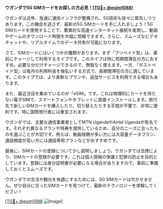 **ウガンダで5G SIMカードをお探しの方必見！[[TG💪+ @esim1088](https://t.me/s/esim1088)]**

ウガンダは近年、急速に通信インフラが整備され、5G技術も徐々に普及しつつあります。この機会を逃さず、最新の5G SIMカードを手に入れましょう！5G SIMカードを使用することで、驚異的な高速インターネット接続を実現し、動画やゲームのダウンロード時間を大幅に短縮できます。さらに、スムーズなビデオチャットや、リアルタイムでのデータ共有が可能になります。

さて、SIMカードにはいくつかの種類があります。まず「プリペイド型」は、事前にチャージして利用するタイプです。このタイプは特に短期間滞在の方におすすめ。必要な分だけチャージできるので、無駄なく使えます。一方、「ポストペイド型」は毎月の利用料金を後払いする方式で、長期間滞在の方に適しています。このタイプでは、より柔軟なプランや、追加サービスを利用できる場合もあります。

また、最近注目を集めているのが「eSIM」です。これは物理的にカードを持たない電子SIMで、スマートフォンやタブレットに直接インストールします。旅行先で新しいSIMカードを購入したり、切り替えたりする手間が不要で、非常に便利です。特に国際旅行者には重宝されます。

ウガンダでは、主要な通信事業者としてMTN UgandaやAirtel Ugandaが有名です。それぞれ異なるプランや特典を提供しているため、自分のニーズに合ったものを選ぶことが大切です。例えば、動画視聴が多い方には大容量データプラン、通話頻度が高い方には通話専用プランなどがおすすめです。

最後に、SIMカードの登録について少し説明しましょう。ウガンダでは法律により、SIMカードの登録が必要です。これは個人情報の保護と犯罪の防止を目的としています。登録には身分証明書が必要になる場合がありますので、事前に準備しておくとスムーズです。

ウガンダでの生活や観光を快適にするためには、5G SIMカードは欠かせません。ぜひ自分に合ったSIMカードを見つけて、最新のテクノロジーを体験してください！

[[TG💪+ @esim1088](https://t.me/s/esim1088) ![Image](https://i.postimg.cc/Y0z9fWf4/image.png)]